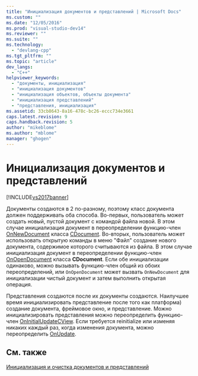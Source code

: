 ```yaml
---
title: "Инициализация документов и представлений | Microsoft Docs"
ms.custom: ""
ms.date: "12/05/2016"
ms.prod: "visual-studio-dev14"
ms.reviewer: ""
ms.suite: ""
ms.technology: 
  - "devlang-cpp"
ms.tgt_pltfrm: ""
ms.topic: "article"
dev_langs: 
  - "C++"
helpviewer_keywords: 
  - "документы, инициализация"
  - "инициализация документов"
  - "инициализация объектов, объекты документа"
  - "инициализация представлений"
  - "представления, инициализация"
ms.assetid: 33cb8643-8a16-478c-bc26-eccc734e3661
caps.latest.revision: 9
caps.handback.revision: 5
author: "mikeblome"
ms.author: "mblome"
manager: "ghogen"
---
```

# Инициализация документов и представлений
[!INCLUDE[vs2017banner](../assembler/inline/includes/vs2017banner.md)]

Документы создаются в 2 по\-разному, поэтому класс документа должен поддерживать оба способа.  Во\-первых, пользователь может создать новый, пустой документ с командой файла новой.  В этом случае инициализация документ в переопределении функцию\-член [OnNewDocument](../Topic/CDocument::OnNewDocument.md) класса [CDocument](../Topic/CDocument%20Class.md).  Во\-вторых, пользователь может использовать открытую команды в меню "Файл" создание нового документа, содержимое которого считываются из файла.  В этом случае инициализация документ в переопределении функцию\-член [OnOpenDocument](../Topic/CDocument::OnOpenDocument.md) класса **CDocument**.  Если обе инициализации одинаково, можно вызывать функцию\-член общий из обоих переопределений, или `OnOpenDocument` может вызвать `OnNewDocument` для инициализации чистый документ и затем выполнить открытая операция.  
  
 Представления создаются после их документы создаются.  Наилучшее время инициализировать представление после того как платформа\) создание документа, фреймовое окно, и представление.  Можно инициализировать представления можно переопределить функцию\-член [OnInitialUpdate](../Topic/CView::OnInitialUpdate.md)[CView](../Topic/CView%20Class.md).  Если требуется reinitialize или изменяя никаких каждый раз, когда изменения документа, можно переопределить [OnUpdate](../Topic/CView::OnUpdate.md).  
  
## См. также  
 [Инициализация и очистка документов и представлений](../mfc/initializing-and-cleaning-up-documents-and-views.md)